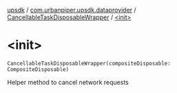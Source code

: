 [upsdk](../../index.md) / [com.urbanpiper.upsdk.dataprovider](../index.md) / [CancellableTaskDisposableWrapper](index.md) / [&lt;init&gt;](./-init-.md)

# &lt;init&gt;

`CancellableTaskDisposableWrapper(compositeDisposable: CompositeDisposable)`

Helper method to cancel network requests

